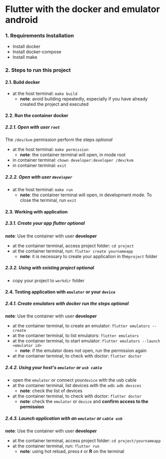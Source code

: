 # Flutter with the docker and emulator android

### 1. Requirements Installation
* Install docker
* Install docker-compose
* Install make

### 2.  Steps to run this project
#### 2.1. Build docker
* at the host terminal: `make build`
    * **note**: avoid building repeatedly, especially if you have already created the project and executed    

#### 2.2. Run the container docker
##### 2.2.1. Open with user `root` 
The `/dev/kvm` permission perform the steps *optional*
* at the host terminal: `make permission`
    * **note**: the container terminal will open, in mode root  
* in container terminal: `chown developer:developer /dev/kvm`
* in container terminal: `exit`
                                   
##### 2.2.2. Open with user `developer` 
* at the host terminal: `make run`
    * **note**: the container terminal will open, in development mode. To close the terminal, run `exit`

#### 2.3. Working with application
##### 2.3.1. Create your app flutter *optional*
**note**: Use the container with user **developer**
* at the container terminal, access project folder: `cd project`
* at the container terminal, run: `flutter create yournameapp`
    * **note**: it is necessary to create your application in the`project` folder

##### 2.3.2. Using with existing project *optional*
* copy your project to `workdir` folder 
     
#### 2.4. Testing application with `emulator` or your `device`       
##### 2.4.1. Create emulators with docker run the steps *optional*
**note**: Use the container with user **developer**
* at the container terminal, to create an emulator: `flutter emulators --create`
* at the container terminal, to list emulators: `flutter emulators`
* at the container terminal, to start emulator: `flutter emulators --launch <emulator id>`
    * **note**: if the emulator does not open, run the permission again
* at the container terminal, to check with doctor: `flutter doctor`

##### 2.4.2. Using your host's `emulator` or  `usb cable`
* open the `emulator` or connect your`device` with the  usb cable
* at the container terminal, list devices with the `adb`: `adb devices`
    * **note**: check the list of devices
* at the container terminal, to check with doctor: `flutter doctor`
    * **note**: check the `emulator` or `device` and **confirm access to the permission**
    
##### 2.4.3. Launch application with an `emulator` or `cable usb`
**note**: Use the container with user **developer**   
* at the container terminal, access project folder: `cd project/yournameapp`
* at the container terminal, run: `flutter run`
    * **note**: using hot reload, press **r** or **R** on the terminal